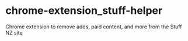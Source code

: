 # chrome-extension_stuff-helper
Chrome extension to remove adds, paid content, and more from the Stuff NZ site
